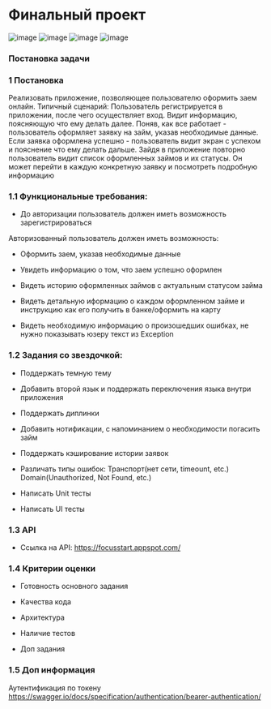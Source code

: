 # Финальный проект
![image](https://user-images.githubusercontent.com/69672210/147383669-524c0fde-6e31-4c09-8d24-2e498f5ad5f2.png)
![image](https://user-images.githubusercontent.com/69672210/147383722-c596b44e-1a43-4958-a487-eeafc704f0a8.png)
![image](https://user-images.githubusercontent.com/69672210/147383690-e6f83591-e815-44d0-8512-0456312486a4.png)
![image](https://user-images.githubusercontent.com/69672210/147383708-8df70822-d3db-4a22-9423-4e2a5eb054da.png)



### Постановка задачи

### 1  Постановка

Реализовать приложение, позволяющее пользователю оформить заем онлайн.
Типичный сценарий: Пользователь регистрируется в приложении, после чего осуществляет вход. 
Видит информацию, поясняющую что ему делать далее.
Поняв, как все работает - пользователь оформляет заявку на займ, указав необходимые данные. Если 
заявка оформлена успешно - пользователь видит экран с успехом и пояснение что ему делать 
дальше. Зайдя в приложение повторно пользователь видит список оформленных займов и их статусы. Он
может перейти в каждую конкретную заявку и посмотреть подробную информацию

### 1.1  Функциональные требования:

- До авторизации пользователь должен иметь возможность зарегистрироваться

Авторизованный пользователь должен иметь возможность:

- Оформить заем, указав необходимые данные

- Увидеть информацию о том, что заем успешно оформлен

- Видеть историю оформленных займов с актуальным статусом займа

- Видеть детальную иформацию о каждом оформленном займе и инструкцию как его получить в
банке/оформить на карту

- Видеть необходимую информацию о произошедших ошибках, не нужно показывать юзеру текст
из Exception

### 1.2  Задания со звездочкой:
- Поддержать темную тему

- Добавить второй язык и поддержать переключения языка внутри приложения

- Поддержать диплинки

- Добавить нотификации, с напоминанием о необходимости погасить займ

- Поддержать кэширование истории заявок

- Различать типы ошибок: Транспорт(нет сети, timeount, etc.) Domain(Unauthorized, Not Found, etc.)

- Написать Unit тесты

- Написать UI тесты

### 1.3  API

- Ссылка на API: https://focusstart.appspot.com/

### 1.4  Критерии оценки

- Готовность основного задания

- Качества кода

- Архитектура

- Наличие тестов

- Доп задания

### 1.5  Доп информация

Аутентификация по токену https://swagger.io/docs/specification/authentication/bearer-authentication/
